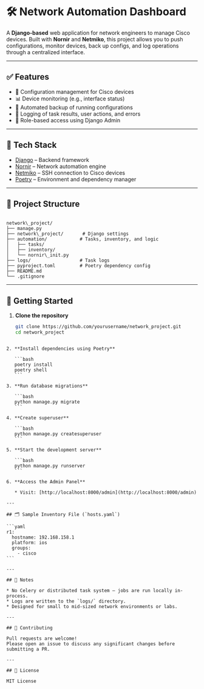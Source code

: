 # 🛠️ Network Automation Dashboard

A **Django-based** web application for network engineers to manage Cisco devices. Built with **Nornir** and **Netmiko**, this project allows you to push configurations, monitor devices, back up configs, and log operations through a centralized interface.

---

## ✅ Features

- 🔧 Configuration management for Cisco devices  
- 📊 Device monitoring (e.g., interface status)  
- 📁 Automated backup of running configurations  
- 🧾 Logging of task results, user actions, and errors  
- 🔐 Role-based access using Django Admin  

---

## 🔧 Tech Stack

- [Django](https://www.djangoproject.com/) – Backend framework  
- [Nornir](https://nornir.tech/) – Network automation engine  
- [Netmiko](https://github.com/ktbyers/netmiko) – SSH connection to Cisco devices  
- [Poetry](https://python-poetry.org/) – Environment and dependency manager  

---

## 📂 Project Structure

```

network\_project/
├── manage.py
├── network\_project/       # Django settings
├── automation/            # Tasks, inventory, and logic
│   ├── tasks/
│   ├── inventory/
│   └── nornir\_init.py
├── logs/                  # Task logs
├── pyproject.toml         # Poetry dependency config
├── README.md
└── .gitignore

````

---

## 🚀 Getting Started

1. **Clone the repository**
   ```bash
   git clone https://github.com/yourusername/network_project.git
   cd network_project
````

2. **Install dependencies using Poetry**

   ```bash
   poetry install
   poetry shell
   ```

3. **Run database migrations**

   ```bash
   python manage.py migrate
   ```

4. **Create superuser**

   ```bash
   python manage.py createsuperuser
   ```

5. **Start the development server**

   ```bash
   python manage.py runserver
   ```

6. **Access the Admin Panel**

   * Visit: [http://localhost:8000/admin](http://localhost:8000/admin)

---

## 🗂️ Sample Inventory File (`hosts.yaml`)

```yaml
r1:
  hostname: 192.168.158.1
  platform: ios
  groups:
    - cisco
```

---

## 📌 Notes

* No Celery or distributed task system — jobs are run locally in-process.
* Logs are written to the `logs/` directory.
* Designed for small to mid-sized network environments or labs.

---

## 🤝 Contributing

Pull requests are welcome!
Please open an issue to discuss any significant changes before submitting a PR.

---

## 📄 License

MIT License
